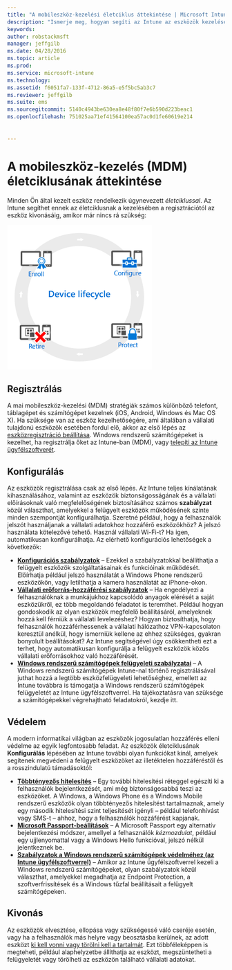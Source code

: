 ```yaml
---
title: "A mobileszköz-kezelési életciklus áttekintése | Microsoft Intune"
description: "Ismerje meg, hogyan segíti az Intune az eszközök kezelését a teljes életciklusuk alatt a regisztrációtól a beállításon át a végső kivonásig."
keywords: 
author: robstackmsft
manager: jeffgilb
ms.date: 04/28/2016
ms.topic: article
ms.prod: 
ms.service: microsoft-intune
ms.technology: 
ms.assetid: f6051fa7-133f-4712-86a5-e5f5bc5ab3c7
ms.reviewer: jeffgilb
ms.suite: ems
ms.sourcegitcommit: 5140c4943be630ea8e48f80f7e6b590d223beac1
ms.openlocfilehash: 751025aa71ef41564100ea57ac0d1fe60619e214


---
```


# A mobileszköz-kezelés (MDM) életciklusának áttekintése

Minden Ön által kezelt eszköz rendelkezik úgynevezett *életciklussal*. Az Intune segíthet ennek az életciklusnak a kezelésében a regisztrációtól az eszköz kivonásáig, amikor már nincs rá szükség:

![Az eszközök életciklusa](./media/device-lifecycle.png "the Intune device lifecycle")

## Regisztrálás
A mai mobileszköz-kezelési (MDM) stratégiák számos különböző telefont, táblagépet és számítógépet kezelnek (iOS, Android, Windows és Mac OS X). Ha szüksége van az eszköz kezelhetőségére, ami általában a vállalati tulajdonú eszközök esetében fordul elő, akkor az első lépés az [eszközregisztráció beállítása](enroll-devices-in-microsoft-intune.md). Windows rendszerű számítógépeket is kezelhet, ha regisztrálja őket az Intune-ban (MDM), vagy [telepíti az Intune ügyfélszoftverét](manage-windows-pcs-with-microsoft-intune.md).

## Konfigurálás
Az eszközök regisztrálása csak az első lépés. Az Intune teljes kínálatának kihasználásához, valamint az eszközök biztonságosságának és a vállalati előírásoknak való megfelelőségének biztosításához számos **szabályzat** közül választhat, amelyekkel a felügyelt eszközök működésének szinte minden szempontját konfigurálhatja. Szeretné például, hogy a felhasználók jelszót használjanak a vállalati adatokhoz hozzáférő eszközökhöz? A jelszó használata kötelezővé tehető. Használ vállalati Wi-Fi-t? Ha igen, automatikusan konfigurálhatja. Az elérhető konfigurációs lehetőségek a következők:

- [**Konfigurációs szabályzatok**](manage-settings-and-features-on-your-devices-with-microsoft-intune-policies.md) – Ezekkel a szabályzatokkal beállíthatja a felügyelt eszközök szolgáltatásainak és funkcióinak működését. Előírhatja például jelszó használatát a Windows Phone rendszerű eszközökön, vagy letilthatja a kamera használatát az iPhone-okon.
- [**Vállalati erőforrás-hozzáférési szabályzatok**](enable-access-to-company-resources-with-microsoft-intune.md) – Ha engedélyezi a felhasználóknak a munkájukhoz kapcsolódó anyagok elérését a saját eszközükről, ez több megoldandó feladatot is teremthet. Például hogyan gondoskodik az olyan eszközök megfelelő beállításáról, amelyeknek hozzá kell férniük a vállalati levelezéshez? Hogyan biztosíthatja, hogy felhasználók hozzáférhessenek a vállalati hálózathoz VPN-kapcsolaton keresztül anélkül, hogy ismerniük kellene az ehhez szükséges, gyakran bonyolult beállításokat? Az Intune segítségével úgy csökkentheti ezt a terhet, hogy automatikusan konfigurálja a felügyelt eszközök közös vállalati erőforrásokhoz való hozzáférését.
- [**Windows rendszerű számítógépek felügyeleti szabályzatai**](common-windows-pc-management-tasks-with-the-microsoft-intune-computer-client.md) – A Windows rendszerű számítógépek Intune-nal történő regisztrálásával juthat hozzá a legtöbb eszközfelügyeleti lehetőséghez, emellett az Intune továbbra is támogatja a Windows rendszerű számítógépek felügyeletét az Intune ügyfélszoftverrel. Ha tájékoztatásra van szüksége a számítógépekkel végrehajtható feladatokról, kezdje itt.

## Védelem
A modern informatikai világban az eszközök jogosulatlan hozzáférés elleni védelme az egyik legfontosabb feladat. Az eszközök életciklusának **Konfigurálás** lépésében az Intune további olyan funkciókat kínál, amelyek segítenek megvédeni a felügyelt eszközöket az illetéktelen hozzáféréstől és a rosszindulatú támadásoktól:
- [**Többtényezős hitelesítés**](protect-windows-devices-with-multi-factor-authentication.md) – Egy további hitelesítési réteggel egészíti ki a felhasználók bejelentkezését, ami még biztonságosabbá teszi az eszközöket. A Windows, a Windows Phone és a Windows Mobile rendszerű eszközök olyan többtényezős hitelesítést tartalmaznak, amely egy második hitelesítési szint teljesítését igényli – például telefonhívást vagy SMS-t – ahhoz, hogy a felhasználók hozzáférést kapjanak.
- [**Microsoft Passport-beállítások**](control-microsoft-passport-settings-on-devices-with-microsoft-intune.md) – A Microsoft Passport egy alternatív bejelentkezési módszer, amellyel a felhasználók *kézmozdulat*, például egy ujjlenyomattal vagy a Windows Hello funkcióval, jelszó nélkül jelentkeznek be.
- [**Szabályzatok a Windows rendszerű számítógépek védelméhez (az Intune ügyfélszoftverrel)**](policies-to-protect-windows-pcs-in-microsoft-intune.md) – Amikor az Intune ügyfélszoftverrel kezeli a Windows rendszerű számítógépeket, olyan szabályzatok közül választhat, amelyekkel megadhatja az Endpoint Protection, a szoftverfrissítések és a Windows tűzfal beállításait a felügyelt számítógépeken.

## Kivonás
Az eszközök elvesztése, ellopása vagy szükségessé váló cseréje esetén, vagy ha a felhasználók más helyre vagy beosztásba kerülnek, az adott eszközt [ki kell vonni vagy törölni kell a tartalmát](use-remote-wipe-to-help-protect-data-using-microsoft-intune.md). Ezt többféleképpen is megteheti, például alaphelyzetbe állíthatja az eszközt, megszüntetheti a felügyeletét vagy törölheti az eszközön található vállalati adatokat.



<!--HONumber=Jul16_HO2-->


